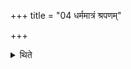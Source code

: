 +++
title = "04 धर्ममात्रं श्रपणम्"

+++

<details><summary>थिते</summary>

धर्ममात्रं श्रपणम् ४
</details>
